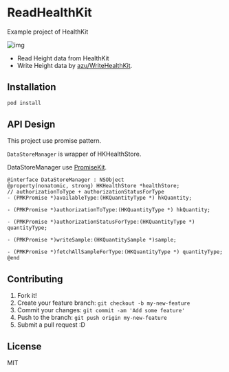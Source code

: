 # ReadHealthKit

Example project of HealthKit

![img](http://take.ms/1er4V)

* Read Height data from HealthKit
* Write Height data by [azu/WriteHealthKit](https://github.com/azu/WriteHealthKit "azu/WriteHealthKit").

## Installation

```sh
pod install
```

## API Design

This project use promise pattern.

`DataStoreManager` is wrapper of HKHealthStore.

DataStoreManager use [PromiseKit](http://promisekit.org/ "PromiseKit").

```objec
@interface DataStoreManager : NSObject
@property(nonatomic, strong) HKHealthStore *healthStore;
// authorizationToType + authorizationStatusForType
- (PMKPromise *)availableType:(HKQuantityType *) hkQuantity;

- (PMKPromise *)authorizationToType:(HKQuantityType *) hkQuantity;

- (PMKPromise *)authorizationStatusForType:(HKQuantityType *) quantityType;

- (PMKPromise *)writeSample:(HKQuantitySample *)sample;

- (PMKPromise *)fetchAllSampleForType:(HKQuantityType *) quantityType;
@end
```

## Contributing

1. Fork it!
2. Create your feature branch: `git checkout -b my-new-feature`
3. Commit your changes: `git commit -am 'Add some feature'`
4. Push to the branch: `git push origin my-new-feature`
5. Submit a pull request :D

## License

MIT